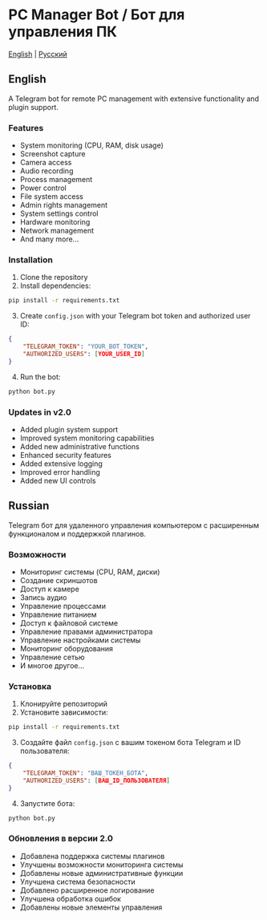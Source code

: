 # PC Manager Bot / Бот для управления ПК

[English](#english) | [Русский](#russian)

## English

A Telegram bot for remote PC management with extensive functionality and plugin support.

### Features

- System monitoring (CPU, RAM, disk usage)
- Screenshot capture
- Camera access
- Audio recording
- Process management
- Power control
- File system access
- Admin rights management
- System settings control
- Hardware monitoring
- Network management
- And many more...

### Installation

1. Clone the repository
2. Install dependencies:
```bash
pip install -r requirements.txt
```
3. Create `config.json` with your Telegram bot token and authorized user ID:
```json
{
    "TELEGRAM_TOKEN": "YOUR_BOT_TOKEN",
    "AUTHORIZED_USERS": [YOUR_USER_ID]
}
```
4. Run the bot:
```bash
python bot.py
```

### Updates in v2.0

- Added plugin system support
- Improved system monitoring capabilities
- Added new administrative functions
- Enhanced security features
- Added extensive logging
- Improved error handling
- Added new UI controls

## Russian

Telegram бот для удаленного управления компьютером с расширенным функционалом и поддержкой плагинов.

### Возможности

- Мониторинг системы (CPU, RAM, диски)
- Создание скриншотов
- Доступ к камере
- Запись аудио
- Управление процессами
- Управление питанием
- Доступ к файловой системе
- Управление правами администратора
- Управление настройками системы
- Мониторинг оборудования
- Управление сетью
- И многое другое...

### Установка

1. Клонируйте репозиторий
2. Установите зависимости:
```bash
pip install -r requirements.txt
```
3. Создайте файл `config.json` с вашим токеном бота Telegram и ID пользователя:
```json
{
    "TELEGRAM_TOKEN": "ВАШ_ТОКЕН_БОТА",
    "AUTHORIZED_USERS": [ВАШ_ID_ПОЛЬЗОВАТЕЛЯ]
}
```
4. Запустите бота:
```bash
python bot.py
```

### Обновления в версии 2.0

- Добавлена поддержка системы плагинов
- Улучшены возможности мониторинга системы
- Добавлены новые административные функции
- Улучшена система безопасности
- Добавлено расширенное логирование
- Улучшена обработка ошибок
- Добавлены новые элементы управления

